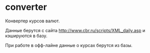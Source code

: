 # converter

Конвертер курсов валют.

Данные берутся с сайта http://www.cbr.ru/scripts/XML_daily.asp и кэшируются в базу.

При работе в офф-лайне данные о курсах берутся из базы.
